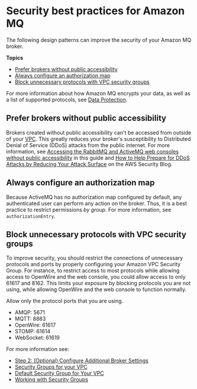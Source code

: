 # Security best practices for Amazon MQ<a name="using-amazon-mq-securely"></a>

The following design patterns can improve the security of your Amazon MQ broker\.

**Topics**
+ [Prefer brokers without public accessibility](#prefer-brokers-without-public-accessibility)
+ [Always configure an authorization map](#always-configure-authorization-map)
+ [Block unnecessary protocols with VPC security groups](#amazon-mq-vpc-security-groups)

 For more information about how Amazon MQ encrypts your data, as well as a list of supported protocols, see [Data Protection](data-protection.md)\. 

## Prefer brokers without public accessibility<a name="prefer-brokers-without-public-accessibility"></a>

Brokers created without public accessibility can't be accessed from outside of your [VPC](https://docs.aws.amazon.com/vpc/latest/userguide/VPC_Introduction.html)\. This greatly reduces your broker's susceptibility to Distributed Denial of Service \(DDoS\) attacks from the public internet\. For more information, see [Accessing the RabbitMQ and ActiveMQ web consoles without public accessibility](accessing-web-console-of-broker-without-private-accessibility.md) in this guide and [How to Help Prepare for DDoS Attacks by Reducing Your Attack Surface](http://aws.amazon.com/blogs/security/how-to-help-prepare-for-ddos-attacks-by-reducing-your-attack-surface/) on the AWS Security Blog\.

## Always configure an authorization map<a name="always-configure-authorization-map"></a>

Because ActiveMQ has no authorization map configured by default, any authenticated user can perform any action on the broker\. Thus, it is a best practice to restrict permissions *by group*\. For more information, see `authorizationEntry`\.

## Block unnecessary protocols with VPC security groups<a name="amazon-mq-vpc-security-groups"></a>

To improve security, you should restrict the connections of unnecessary protocols and ports by properly configuring your Amazon VPC Security Group\. For instance, to restrict access to most protocols while allowing access to OpenWire and the web console, you could allow access to only 61617 and 8162\. This limits your exposure by blocking protocols you are not using, while allowing OpenWire and the web console to function normally\.

Allow only the protocol ports that you are using\.
+ AMQP: 5671
+ MQTT: 8883
+ OpenWire: 61617
+ STOMP: 61614
+ WebSocket: 61619

For more information see:
+ [Step 2: \(Optional\) Configure Additional Broker Settings](amazon-mq-creating-configuring-broker.md#configure-advanced-broker-settings-console)
+ [Security Groups for your VPC](https://docs.aws.amazon.com/vpc/latest/userguide/VPC_SecurityGroups.html)
+ [Default Security Group for Your VPC](https://docs.aws.amazon.com/vpc/latest/userguide/VPC_SecurityGroups.html#DefaultSecurityGroup)
+ [Working with Security Groups](https://docs.aws.amazon.com/vpc/latest/userguide/VPC_SecurityGroups.html#WorkingWithSecurityGroups)